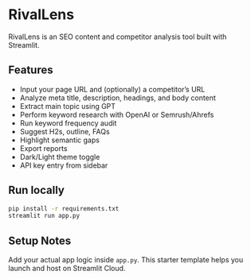 # RivalLens

RivalLens is an SEO content and competitor analysis tool built with Streamlit.

## Features
- Input your page URL and (optionally) a competitor’s URL
- Analyze meta title, description, headings, and body content
- Extract main topic using GPT
- Perform keyword research with OpenAI or Semrush/Ahrefs
- Run keyword frequency audit
- Suggest H2s, outline, FAQs
- Highlight semantic gaps
- Export reports
- Dark/Light theme toggle
- API key entry from sidebar

## Run locally
```bash
pip install -r requirements.txt
streamlit run app.py
```

## Setup Notes
Add your actual app logic inside `app.py`. This starter template helps you launch and host on Streamlit Cloud.

